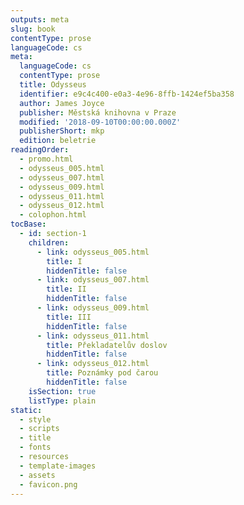 ```yaml
---
outputs: meta
slug: book
contentType: prose
languageCode: cs
meta:
  languageCode: cs
  contentType: prose
  title: Odysseus
  identifier: e9c4c400-e0a3-4e96-8ffb-1424ef5ba358
  author: James Joyce
  publisher: Městská knihovna v Praze
  modified: '2018-09-10T00:00:00.000Z'
  publisherShort: mkp
  edition: beletrie
readingOrder:
  - promo.html
  - odysseus_005.html
  - odysseus_007.html
  - odysseus_009.html
  - odysseus_011.html
  - odysseus_012.html
  - colophon.html
tocBase:
  - id: section-1
    children:
      - link: odysseus_005.html
        title: I
        hiddenTitle: false
      - link: odysseus_007.html
        title: II
        hiddenTitle: false
      - link: odysseus_009.html
        title: III
        hiddenTitle: false
      - link: odysseus_011.html
        title: Překladatelův doslov
        hiddenTitle: false
      - link: odysseus_012.html
        title: Poznámky pod čarou
        hiddenTitle: false
    isSection: true
    listType: plain
static:
  - style
  - scripts
  - title
  - fonts
  - resources
  - template-images
  - assets
  - favicon.png
---
```

